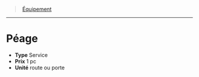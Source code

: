 ﻿---
!EquipmentItem
Type: Service
Price: 1 pc
Unity: route ou porte
Id: equipment_hd.md#péage
ParentLink: equipment_hd.md#Équipement
Name: Péage
ParentName: Équipement
NameLevel: 1
Attributes:
  Name: Péage
  Markdown: >+
    # <!--Name-->Péage<!--/Name-->


    - **Type** <!--Type-->Service<!--/Type-->

    - **Prix** <!--Price-->1 pc<!--/Price-->

    - **Unité** <!--Unity-->route ou porte<!--/Unity-->

  Type: Service
  Price: 1 pc
  Unity: route ou porte
AttributesDictionary: >+
  Name: Péage

  Markdown: >+

    # <!--Name-->Péage<!--/Name-->





    - **Type** <!--Type-->Service<!--/Type-->



    - **Prix** <!--Price-->1 pc<!--/Price-->



    - **Unité** <!--Unity-->route ou porte<!--/Unity-->



  Type: Service

  Price: 1 pc

  Unity: route ou porte

---
> [Équipement](hd_equipment.md)

---

# Péage

- **Type** Service
- **Prix** 1 pc
- **Unité** route ou porte

